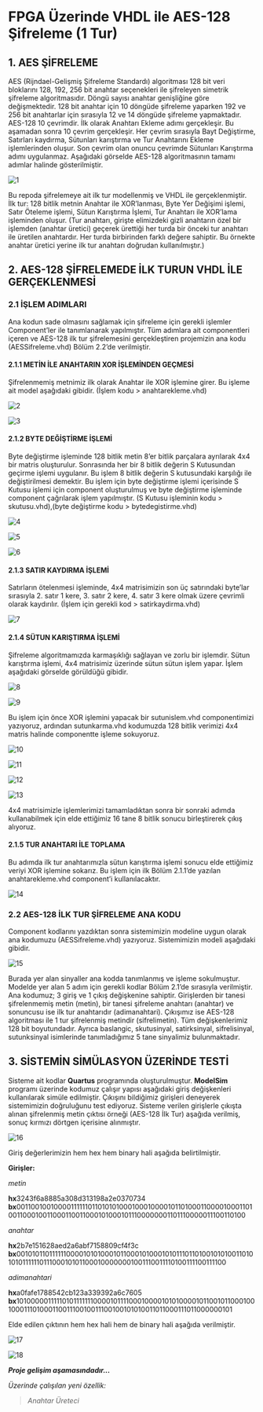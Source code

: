 # FPGA Üzerinde VHDL ile AES-128 Şifreleme (1 Tur)
## 1. AES ŞİFRELEME
AES (Rijndael-Gelişmiş Şifreleme Standardı) algoritması 128 bit veri bloklarını 128, 192, 256 bit anahtar seçenekleri ile şifreleyen simetrik şifreleme algoritmasıdır. Döngü sayısı anahtar genişliğine göre değişmektedir. 128 bit anahtar için 10 döngüde şifreleme yaparken 192 ve 256 bit anahtarlar için sırasıyla 12 ve 14 döngüde şifreleme yapmaktadır. AES-128 10 çevrimdir. İlk olarak Anahtarı Ekleme adımı gerçekleşir. Bu aşamadan sonra 10 çevrim gerçekleşir. Her çevrim sırasıyla Bayt Değiştirme, Satırları kaydırma, Sütunları karıştırma ve Tur Anahtarını Ekleme işlemlerinden oluşur. Son çevrim olan onuncu çevrimde Sütunları Karıştırma adımı uygulanmaz.
Aşağıdaki görselde AES-128 algoritmasının tamamı adımlar halinde gösterilmiştir.

![1](https://sirinoloji.com/github/aes128-vhdl/1.png)

Bu repoda şifrelemeye ait ilk tur modellenmiş ve VHDL ile gerçeklenmiştir. İlk tur: 128 bitlik metnin Anahtar ile XOR’lanması, Byte Yer Değişimi işlemi, Satır Öteleme işlemi, Sütun Karıştırma İşlemi, Tur Anahtarı ile XOR’lama işleminden oluşur. (Tur anahtarı, girişte elimizdeki gizli anahtarın özel bir işlemden (anahtar üretici) geçerek ürettiği her turda bir önceki tur anahtarı ile üretilen anahtardır. Her turda birbirinden farklı değere sahiptir. Bu örnekte anahtar üretici yerine ilk tur anahtarı doğrudan kullanılmıştır.) 

## 2. AES-128 ŞİFRELEMEDE İLK TURUN VHDL İLE GERÇEKLENMESİ
### 2.1 İŞLEM ADIMLARI
Ana kodun sade olmasını sağlamak için şifreleme için gerekli işlemler Component’ler ile tanımlanarak yapılmıştır. Tüm adımlara ait componentleri içeren ve AES-128 ilk tur şifrelemesini gerçekleştiren projemizin ana kodu (AESSifreleme.vhd) Bölüm 2.2’de verilmiştir.

#### 2.1.1 METİN İLE ANAHTARIN XOR İŞLEMİNDEN GEÇMESİ
Şifrelenmemiş metnimiz ilk olarak Anahtar ile XOR işlemine girer. Bu işleme ait model aşağıdaki gibidir. (İşlem kodu > anahtarekleme.vhd)

![2](https://sirinoloji.com/github/aes128-vhdl/2.png)

![3](https://sirinoloji.com/github/aes128-vhdl/3.png)

#### 2.1.2 BYTE DEĞİŞTİRME İŞLEMİ
Byte değiştirme işleminde 128 bitlik metin 8’er bitlik parçalara ayrılarak 4x4 bir matris oluşturulur. Sonrasında her bir 8 bitlik değerin S Kutusundan geçirme işlemi uygulanır. Bu işlem 8 bitlik değerin S kutusundaki karşılığı ile değiştirilmesi demektir. Bu işlem için byte değiştirme işlemi içerisinde S Kutusu işlemi için component oluşturulmuş ve byte değiştirme işleminde component çağrılarak işlem yapılmıştır. (S Kutusu işleminin kodu > skutusu.vhd),(byte değiştirme kodu > bytedegistirme.vhd)

![4](https://sirinoloji.com/github/aes128-vhdl/4.png)

![5](https://sirinoloji.com/github/aes128-vhdl/5.png)

![6](https://sirinoloji.com/github/aes128-vhdl/6.png)

#### 2.1.3 SATIR KAYDIRMA İŞLEMİ
Satırların ötelenmesi işleminde, 4x4 matrisimizin son üç satırındaki byte’lar sırasıyla 2. satır 1 kere, 3. satır 2 kere, 4. satır 3 kere olmak üzere çevrimli olarak kaydırılır. (İşlem için gerekli kod > satirkaydirma.vhd)

![7](https://sirinoloji.com/github/aes128-vhdl/7.png)

#### 2.1.4 SÜTUN KARIŞTIRMA İŞLEMİ
Şifreleme algoritmamızda karmaşıklığı sağlayan ve zorlu bir işlemdir. Sütun karıştırma işlemi, 4x4 matrisimiz üzerinde sütun sütun işlem yapar. İşlem aşağıdaki görselde görüldüğü gibidir.

![8](https://sirinoloji.com/github/aes128-vhdl/8.png)

![9](https://sirinoloji.com/github/aes128-vhdl/9.png)

Bu işlem için önce XOR işlemini yapacak bir sutunislem.vhd componentimizi yazıyoruz, ardından sutunkarma.vhd kodumuzda 128 bitlik verimizi 4x4 matris halinde componentte işleme sokuyoruz.

![10](https://sirinoloji.com/github/aes128-vhdl/10.png)

![11](https://sirinoloji.com/github/aes128-vhdl/11.png)

![12](https://sirinoloji.com/github/aes128-vhdl/12.png)

![13](https://sirinoloji.com/github/aes128-vhdl/13.png)

4x4 matrisimizle işlemlerimizi tamamladıktan sonra bir sonraki adımda kullanabilmek için elde ettiğimiz 16 tane 8 bitlik sonucu birleştirerek çıkış alıyoruz.

#### 2.1.5 TUR ANAHTARI İLE TOPLAMA
Bu adımda ilk tur anahtarımızla sütun karıştırma işlemi sonucu elde ettiğimiz veriyi XOR işlemine sokarız. Bu işlem için ilk Bölüm 2.1.1’de yazılan anahtarekleme.vhd component’i kullanılacaktır.

![14](https://sirinoloji.com/github/aes128-vhdl/14.png)

### 2.2 AES-128 İLK TUR ŞİFRELEME ANA KODU
Component kodlarını yazdıktan sonra sistemimizin modeline uygun olarak ana kodumuzu (AESSifreleme.vhd) yazıyoruz. Sistemimizin modeli aşağıdaki gibidir.

![15](https://sirinoloji.com/github/aes128-vhdl/15.png)

Burada yer alan sinyaller ana kodda tanımlanmış ve işleme sokulmuştur. Modelde yer alan 5 adım için gerekli kodlar Bölüm 2.1’de sırasıyla verilmiştir.
Ana kodumuz; 3 giriş ve 1 çıkış değişkenine sahiptir. Girişlerden bir tanesi şifrelenmemiş metin (metin), bir tanesi şifreleme anahtarı (anahtar) ve sonuncusu ise ilk tur anahtarıdır (adimanahtari). Çıkışımız ise AES-128 algoritması ile 1 tur şifrelenmiş metindir (sifrelimetin). Tüm değişkenlerimiz 128 bit boyutundadır.  Ayrıca baslangic, skutusinyal, satirksinyal, sifrelisinyal, sutunksinyal isimlerinde tanımladığımız 5 tane sinyalimiz bulunmaktadır.

## 3. SİSTEMİN SİMÜLASYON ÜZERİNDE TESTİ
Sisteme ait kodlar **Quartus** programında oluşturulmuştur.
**ModelSim** programı üzerinde kodumuz çalışır yapısı aşağıdaki giriş değişkenleri kullanılarak simüle edilmiştir.  Çıkışını bildiğimiz girişleri deneyerek sistemimizin doğruluğunu test ediyoruz.
Sisteme verilen girişlerle çıkışta alınan şifrelenmiş metin çıktısı örneği (AES-128 İlk Tur) aşağıda verilmiş, sonuç kırmızı dörtgen içerisine alınmıştır.

![16](https://sirinoloji.com/github/aes128-vhdl/16.png)

Giriş değerlerimizin hem hex hem binary hali aşağıda belirtilmiştir. 

**Girişler:**

*metin* 

**hx**3243f6a8885a308d313198a2e0370734
**bx**00110010010000111111011010101000100010000101101000110000100011010011000100110001100110001010001011100000001101110000011100110100

*anahtar*

**hx**2b7e151628aed2a6abf7158809cf4f3c
**bx**00101011011111100001010100010110001010001010111011010010101001101010101111110111000101011000100000001001110011110100111100111100

*adimanahtari*

**hx**a0fafe1788542cb123a339392a6c7605
**bx**10100000111110101111111000010111100010000101010000101100101100010010001110100011001110010011100100101010011011000111011000000101

Elde edilen çıktının hem hex hali hem de binary hali aşağıda verilmiştir.

![17](https://sirinoloji.com/github/aes128-vhdl/17.png)

![18](https://sirinoloji.com/github/aes128-vhdl/18.png)

***Proje gelişim aşamasındadır...***

*Üzerinde çalışılan yeni özellik:*
> *Anahtar Üreteci*